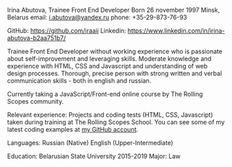 Irina Abutova, Trainee Front End Developer
Born 26 november 1997
Minsk, Belarus
email: i.abutova@yandex.ru
phone: +35-29-873-76-93

GitHub: https://github.com/iraaii
Linkedin: https://www.linkedin.com/in/irina-abutova-b2aa751b7/

Trainee Front End Developer without working experience who is passionate about self-improvement and leveraging skills. Moderate knowledge and experience with HTML, CSS and Javascript and understanding of web design processes. Thorough, precise person with strong written and verbal communication skills - both in english and russian. 

Currently taking a JavaScript/Front-end online course by The Rolling Scopes community.

Relevant experience:
Projects and coding tests (HTML, CSS, Javascript) taken during training at The Rolling Scopes School. You can see some of my latest coding examples at [my GitHub account](https://github.com/iraaii?tab=repositories).

Languages:
Russian (Native)
English (Upper-Intermediate)

Education:
Belarusian State University
2015-2019
Major: Law
